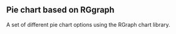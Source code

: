 <h2>Pie chart based on RGgraph</h2>
A set of different pie chart options using the RGraph chart library.
<br>

